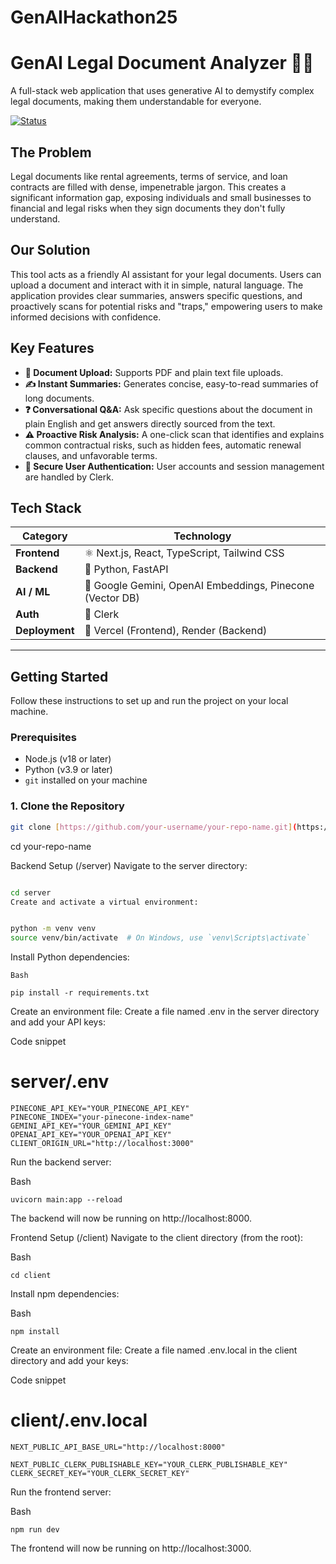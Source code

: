 # GenAIHackathon25
# GenAI Legal Document Analyzer 📜✨

A full-stack web application that uses generative AI to demystify complex legal documents, making them understandable for everyone.

[![Status](https://img.shields.io/badge/status-active-success.svg)]()

## The Problem

Legal documents like rental agreements, terms of service, and loan contracts are filled with dense, impenetrable jargon. This creates a significant information gap, exposing individuals and small businesses to financial and legal risks when they sign documents they don't fully understand.

## Our Solution

This tool acts as a friendly AI assistant for your legal documents. Users can upload a document and interact with it in simple, natural language. The application provides clear summaries, answers specific questions, and proactively scans for potential risks and "traps," empowering users to make informed decisions with confidence.



## Key Features

* **📄 Document Upload:** Supports PDF and plain text file uploads.
* **✍️ Instant Summaries:** Generates concise, easy-to-read summaries of long documents.
* **❓ Conversational Q&A:** Ask specific questions about the document in plain English and get answers directly sourced from the text.
* **⚠️ Proactive Risk Analysis:** A one-click scan that identifies and explains common contractual risks, such as hidden fees, automatic renewal clauses, and unfavorable terms.
* **🔐 Secure User Authentication:** User accounts and session management are handled by Clerk.

## Tech Stack

| Category      | Technology                                                                                                    |
|---------------|---------------------------------------------------------------------------------------------------------------|
| **Frontend** | ⚛️ Next.js, React, TypeScript, Tailwind CSS                                                                     |
| **Backend** | 🐍 Python, FastAPI                                                                                            |
| **AI / ML** | 🧠 Google Gemini, OpenAI Embeddings, Pinecone (Vector DB)                                                       |
| **Auth** | 🔐 Clerk                                                                                                      |
| **Deployment**| 🚀 Vercel (Frontend), Render (Backend)                                                                        |

---

## Getting Started

Follow these instructions to set up and run the project on your local machine.

### Prerequisites

* Node.js (v18 or later)
* Python (v3.9 or later)
* `git` installed on your machine

### 1. Clone the Repository

```bash
git clone [https://github.com/your-username/your-repo-name.git](https://github.com/your-username/your-repo-name.git)
```
cd your-repo-name




Backend Setup (/server)
Navigate to the server directory:

```bash

cd server
Create and activate a virtual environment:
```
```Bash

python -m venv venv
source venv/bin/activate  # On Windows, use `venv\Scripts\activate`
```
Install Python dependencies:
```
Bash

pip install -r requirements.txt
```
Create an environment file:
Create a file named .env in the server directory and add your API keys:

Code snippet

# server/.env
```
PINECONE_API_KEY="YOUR_PINECONE_API_KEY"
PINECONE_INDEX="your-pinecone-index-name"
GEMINI_API_KEY="YOUR_GEMINI_API_KEY"
OPENAI_API_KEY="YOUR_OPENAI_API_KEY"
CLIENT_ORIGIN_URL="http://localhost:3000"
```
Run the backend server:

Bash
```
uvicorn main:app --reload
```
The backend will now be running on http://localhost:8000.

Frontend Setup (/client)
Navigate to the client directory (from the root):

Bash
```
cd client
```
Install npm dependencies:

Bash
```
npm install
```
Create an environment file:
Create a file named .env.local in the client directory and add your keys:

Code snippet

# client/.env.local

```
NEXT_PUBLIC_API_BASE_URL="http://localhost:8000"

NEXT_PUBLIC_CLERK_PUBLISHABLE_KEY="YOUR_CLERK_PUBLISHABLE_KEY"
CLERK_SECRET_KEY="YOUR_CLERK_SECRET_KEY"
```
Run the frontend server:

Bash
```
npm run dev
```
The frontend will now be running on http://localhost:3000.
